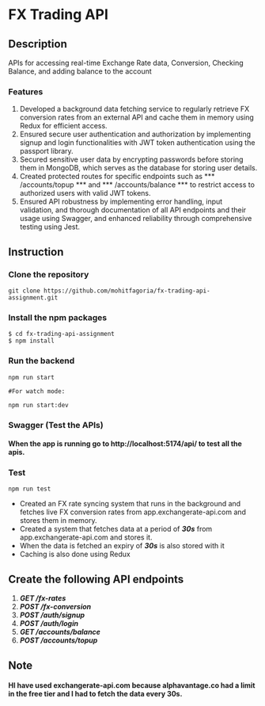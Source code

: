 # FX Trading API

## Description
APIs for accessing real-time Exchange Rate data, Conversion, Checking Balance, and adding balance to the account

### Features
1. Developed a background data fetching service to regularly retrieve FX conversion rates from an external API and cache them in memory using Redux for efficient access.
2. Ensured secure user authentication and authorization by implementing signup and login functionalities with JWT token authentication using the passport library.
3. Secured sensitive user data by encrypting passwords before storing them in MongoDB, which serves as the database for storing user details.
4. Created protected routes for specific endpoints such as *** /accounts/topup *** and *** /accounts/balance *** to restrict access to authorized users with valid JWT tokens.
5. Ensured API robustness by implementing error handling, input validation, and thorough documentation of all API endpoints and their usage using Swagger, and enhanced reliability through comprehensive testing using Jest.

## Instruction

### Clone the repository 
```
git clone https://github.com/mohitfagoria/fx-trading-api-assignment.git
```
### Install the npm packages
```
$ cd fx-trading-api-assignment
$ npm install

```
### Run the backend

```
npm run start

#For watch mode:

npm run start:dev

```
### Swagger (Test the APIs)

#### When the app is running go to http://localhost:5174/api/ to test all the apis.

### Test
```
npm run test
```


- Created an FX rate syncing system that runs in the background and fetches live FX conversion rates from app.exchangerate-api.com and stores them in memory.
- Created a system that fetches data at a period of ***30s*** from app.exchangerate-api.com and stores it.
- When the data is fetched an expiry of ***30s*** is also stored with it 
- Caching is also done using Redux

## Create the following API endpoints

1. ***GET /fx-rates***
2. ***POST /fx-conversion***
3. ***POST /auth/signup***
4. ***POST /auth/login***
5. ***GET /accounts/balance***
6. ***POST /accounts/topup***

## Note

#### HI have used exchangerate-api.com because alphavantage.co had a limit in the free tier and I had to fetch the data every 30s.
